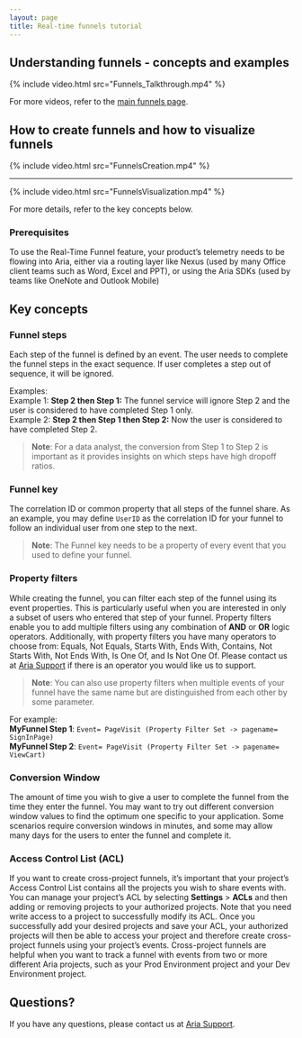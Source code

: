 ```yaml
---
layout: page
title: Real-time funnels tutorial
---
```


## Understanding funnels - concepts and examples

{% include video.html src="Funnels_Talkthrough.mp4" %}

For more videos, refer to the [main funnels page](../funnels).

## How to create funnels and how to visualize funnels

{% include video.html src="FunnelsCreation.mp4" %}

---

{% include video.html src="FunnelsVisualization.mp4" %}

For more details, refer to the key concepts below.

### Prerequisites

To use the Real-Time Funnel feature, your product’s telemetry needs to be flowing into Aria, either via a routing layer like Nexus (used by many Office client teams such as Word, Excel and PPT), or using the Aria SDKs (used by teams like OneNote and Outlook Mobile)

## Key concepts

### Funnel steps

Each step of the funnel is defined by an event. The user needs to complete the funnel steps in the exact sequence. If user completes a step out of sequence, it will be ignored.

Examples:<br>
Example 1: **Step 2 then Step 1:** The funnel service will ignore Step 2 and the user is considered to have completed Step 1 only.<br>
Example 2: **Step 2 then Step 1 then Step 2:** Now the user is considered to have completed Step 2.

> **Note**: For a data analyst, the conversion from Step 1 to Step 2 is important as it provides insights on which steps have high dropoff ratios.

### Funnel key

The correlation ID or common property that all steps of the funnel share. As an example, you may define `UserID` as the correlation ID for your funnel to follow an individual user from one step to the next.

> **Note**: The Funnel key needs to be a property of every event that you used to define your funnel.

### Property filters

While creating the funnel, you can filter each step of the funnel using its event properties. This is particularly useful when you are interested in only a subset of users who entered that step of your funnel. Property filters enable you to add multiple filters using any combination of __AND__ or __OR__ logic operators. Additionally, with property filters you have many operators to choose from: Equals, Not Equals, Starts With, Ends With, Contains, Not Starts With, Not Ends With, Is One Of, and Is Not One Of. Please contact us at [Aria Support][1] if there is an operator you would like us to support.

> **Note**: You can also use property filters when multiple events of your funnel have the same name but are distinguished from each other by some parameter.

For example:<br>
**MyFunnel Step 1**: `Event= PageVisit (Property Filter Set -> pagename= SignInPage)`<br>
**MyFunnel Step 2**: `Event= PageVisit (Property Filter Set -> pagename= ViewCart)`

### Conversion Window

The amount of time you wish to give a user to complete the funnel from the time they enter the funnel. You may want to try out different conversion window values to find the optimum one specific to your application. Some scenarios require conversion windows in minutes, and some may allow many days for the users to enter the funnel and complete it.

### Access Control List (ACL)

If you want to create cross-project funnels, it’s important that your project’s Access Control List contains all the projects you wish to share events with. You can manage your project’s ACL by selecting **Settings** > **ACLs** and then adding or removing projects to your authorized projects. Note that you need write access to a project to successfully modify its ACL. Once you successfully add your desired projects and save your ACL, your authorized projects will then be able to access your project and therefore create cross-project funnels using your project’s events. Cross-project funnels are helpful when you want to track a funnel with events from two or more different Aria projects, such as your Prod Environment project and your Dev Environment project.

## Questions?

If you have any questions, please contact us at [Aria Support][1].

[1]: mailto:ariasupport
[4]: http://idwebelements/GroupManagement.aspx?Group=funnelpilots&Operation=join
